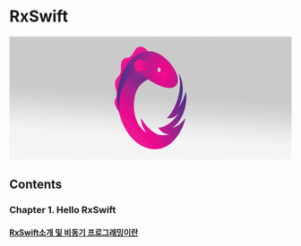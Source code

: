 # RxSwift
<img src="https://github.com/simajune/RxSwift/blob/master/Resources/RxSwiftTitle.png" width="800px" height="220px"/>

###

## Contents

### Chapter 1. Hello RxSwift

#### 	[RxSwift소개 및 비동기 프로그래밍이란](https://github.com/simajune/RxSwift/tree/master/Documents/Ch1-1)
